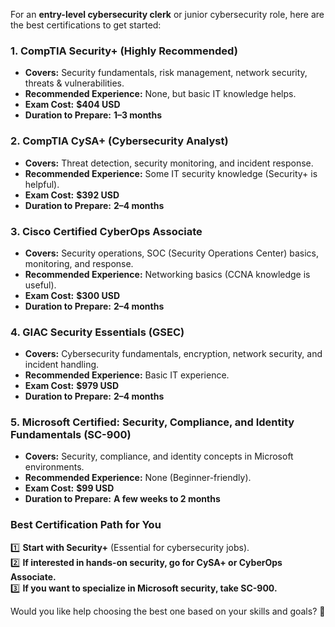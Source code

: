 For an **entry-level cybersecurity clerk** or junior cybersecurity role, here are the best certifications to get started:  

### **1. CompTIA Security+** (Highly Recommended)  
- **Covers:** Security fundamentals, risk management, network security, threats & vulnerabilities.  
- **Recommended Experience:** None, but basic IT knowledge helps.  
- **Exam Cost:** **$404 USD**  
- **Duration to Prepare:** **1–3 months**  

### **2. CompTIA CySA+ (Cybersecurity Analyst)**  
- **Covers:** Threat detection, security monitoring, and incident response.  
- **Recommended Experience:** Some IT security knowledge (Security+ is helpful).  
- **Exam Cost:** **$392 USD**  
- **Duration to Prepare:** **2–4 months**  

### **3. Cisco Certified CyberOps Associate**  
- **Covers:** Security operations, SOC (Security Operations Center) basics, monitoring, and response.  
- **Recommended Experience:** Networking basics (CCNA knowledge is useful).  
- **Exam Cost:** **$300 USD**  
- **Duration to Prepare:** **2–4 months**  

### **4. GIAC Security Essentials (GSEC)**  
- **Covers:** Cybersecurity fundamentals, encryption, network security, and incident handling.  
- **Recommended Experience:** Basic IT experience.  
- **Exam Cost:** **$979 USD**  
- **Duration to Prepare:** **2–4 months**  

### **5. Microsoft Certified: Security, Compliance, and Identity Fundamentals (SC-900)**  
- **Covers:** Security, compliance, and identity concepts in Microsoft environments.  
- **Recommended Experience:** None (Beginner-friendly).  
- **Exam Cost:** **$99 USD**  
- **Duration to Prepare:** **A few weeks to 2 months**  

### **Best Certification Path for You**  
1️⃣ **Start with Security+** (Essential for cybersecurity jobs).  
2️⃣ **If interested in hands-on security, go for CySA+ or CyberOps Associate.**  
3️⃣ **If you want to specialize in Microsoft security, take SC-900.**  

Would you like help choosing the best one based on your skills and goals? 🚀
